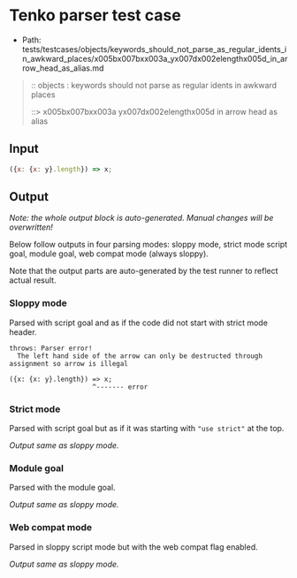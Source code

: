 # Tenko parser test case

- Path: tests/testcases/objects/keywords_should_not_parse_as_regular_idents_in_awkward_places/x005bx007bxx003a_yx007dx002elengthx005d_in_arrow_head_as_alias.md

> :: objects : keywords should not parse as regular idents in awkward places
>
> ::> x005bx007bxx003a yx007dx002elengthx005d in arrow head as alias

## Input

`````js
({x: {x: y}.length}) => x;
`````

## Output

_Note: the whole output block is auto-generated. Manual changes will be overwritten!_

Below follow outputs in four parsing modes: sloppy mode, strict mode script goal, module goal, web compat mode (always sloppy).

Note that the output parts are auto-generated by the test runner to reflect actual result.

### Sloppy mode

Parsed with script goal and as if the code did not start with strict mode header.

`````
throws: Parser error!
  The left hand side of the arrow can only be destructed through assignment so arrow is illegal

({x: {x: y}.length}) => x;
                     ^------- error
`````

### Strict mode

Parsed with script goal but as if it was starting with `"use strict"` at the top.

_Output same as sloppy mode._

### Module goal

Parsed with the module goal.

_Output same as sloppy mode._

### Web compat mode

Parsed in sloppy script mode but with the web compat flag enabled.

_Output same as sloppy mode._
